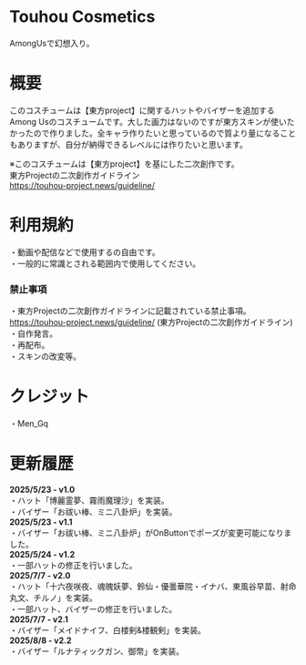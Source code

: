 # Touhou Cosmetics
AmongUsで幻想入り。

# 概要
このコスチュームは【東方project】に関するハットやバイザーを追加するAmong Usのコスチュームです。大した画力はないのですが東方スキンが使いたかったので作りました。全キャラ作りたいと思っているので質より量になることもありますが、自分が納得できるレベルには作りたいと思います。

※このコスチュームは【東方project】を基にした二次創作です。<br>東方Projectの二次創作ガイドライン<br>https://touhou-project.news/guideline/

# 利用規約
・動画や配信などで使用するの自由です。<br>・一般的に常識とされる範囲内で使用してください。

### 禁止事項
・東方Projectの二次創作ガイドラインに記載されている禁止事項。<br>https://touhou-project.news/guideline/ (東方Projectの二次創作ガイドライン)<br>・自作発言。<br>・再配布。<br>・スキンの改変等。

# クレジット
・Men_Gq

# 更新履歴
__2025/5/23 - v1.0__
<br>・ハット「博麗霊夢、霧雨魔理沙」を実装。
<br>・バイザー「お祓い棒、ミニ八卦炉」を実装。
<br> __2025/5/23 - v1.1__
<br>・バイザー「お祓い棒、ミニ八卦炉」がOnButtonでポーズが変更可能になりました。
<br> __2025/5/24 - v1.2__
<br>・一部ハットの修正を行いました。
<br> __2025/7/7 - v2.0__
<br>・ハット「十六夜咲夜、魂魄妖夢、鈴仙・優曇華院・イナバ、東風谷早苗、射命丸文、チルノ」を実装。
<br>・一部ハット、バイザーの修正を行いました。
<br> __2025/7/7 - v2.1__
<br>・バイザー「メイドナイフ、白楼剣&楼観剣」を実装。
<br> __2025/8/8 - v2.2__
<br>・バイザー「ルナティックガン、御幣」を実装。
